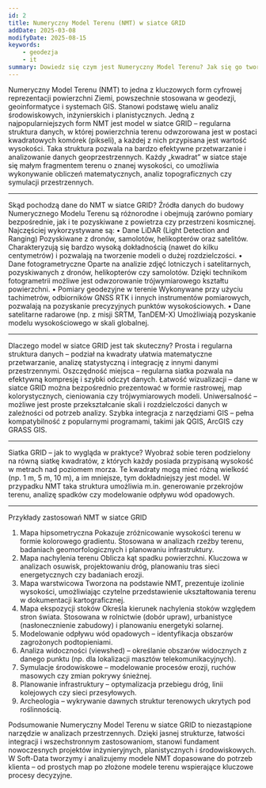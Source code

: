 ```yaml
---
id: 2
title: Numeryczny Model Terenu (NMT) w siatce GRID
addDate: 2025-03-08
modifyDate: 2025-08-15
keywords:
    - geodezja
    - it
summary: Dowiedz się czym jest Numeryczny Model Terenu? Jak się go tworzy? Jakie są jego zastosowania?
---
```

Numeryczny Model Terenu (NMT) to jedna z kluczowych form cyfrowej reprezentacji powierzchni Ziemi, powszechnie stosowana w geodezji, geoinformatyce i systemach GIS. Stanowi podstawę wielu analiz środowiskowych, inżynierskich i planistycznych.
Jedną z najpopularniejszych form NMT jest model w siatce GRID – regularna struktura danych, w której powierzchnia terenu odwzorowana jest w postaci kwadratowych komórek (pikseli), a każdej z nich przypisana jest wartość wysokości.
Taka struktura pozwala na bardzo efektywne przetwarzanie i analizowanie danych geoprzestrzennych. Każdy „kwadrat” w siatce staje się małym fragmentem terenu o znanej wysokości, co umożliwia wykonywanie obliczeń matematycznych, analiz topograficznych czy symulacji przestrzennych.
________________________________________
Skąd pochodzą dane do NMT w siatce GRID?
Źródła danych do budowy Numerycznego Modelu Terenu są różnorodne i obejmują zarówno pomiary bezpośrednie, jak i te pozyskiwane z powietrza czy przestrzeni kosmicznej. Najczęściej wykorzystywane są:
•	Dane LiDAR (Light Detection and Ranging)
Pozyskiwane z dronów, samolotów, helikopterów oraz satelitów. Charakteryzują się bardzo wysoką dokładnością (nawet do kilku centymetrów) i pozwalają na tworzenie modeli o dużej rozdzielczości.
•	Dane fotogrametryczne
Oparte na analizie zdjęć lotniczych i satelitarnych, pozyskiwanych z dronów, helikopterów czy samolotów. Dzięki technikom fotogrametrii możliwe jest odwzorowanie trójwymiarowego kształtu powierzchni.
•	Pomiary geodezyjne w terenie
Wykonywane przy użyciu tachimetrów, odbiorników GNSS RTK i innych instrumentów pomiarowych, pozwalają na pozyskanie precyzyjnych punktów wysokościowych.
•	Dane satelitarne radarowe (np. z misji SRTM, TanDEM-X)
Umożliwiają pozyskanie modelu wysokościowego w skali globalnej.
________________________________________
Dlaczego model w siatce GRID jest tak skuteczny?
Prosta i regularna struktura danych – podział na kwadraty ułatwia matematyczne przetwarzanie, analizę statystyczną i integrację z innymi danymi przestrzennymi.
Oszczędność miejsca – regularna siatka pozwala na efektywną kompresję i szybki odczyt danych. Łatwość wizualizacji – dane w siatce GRID można bezpośrednio prezentować w formie rastrowej, map kolorystycznych, cieniowania czy trójwymiarowych modeli.
Uniwersalność – możliwe jest proste przekształcanie skali i rozdzielczości danych w zależności od potrzeb analizy.
Szybka integracja z narzędziami GIS – pełna kompatybilność z popularnymi programami, takimi jak QGIS, ArcGIS czy GRASS GIS.
________________________________________
Siatka GRID – jak to wygląda w praktyce?
Wyobraź sobie teren podzielony na równą siatkę kwadratów, z których każdy posiada przypisaną wysokość w metrach nad poziomem morza. Te kwadraty mogą mieć różną wielkość (np. 1 m, 5 m, 10 m), a im mniejsze, tym dokładniejszy jest model.
W przypadku NMT taka struktura umożliwia m.in. generowanie przekrojów terenu, analizę spadków czy modelowanie odpływu wód opadowych.


________________________________________
Przykłady zastosowań NMT w siatce GRID
1.	Mapa hipsometryczna
Pokazuje zróżnicowanie wysokości terenu w formie kolorowego gradientu. Stosowana w analizach rzeźby terenu, badaniach geomorfologicznych i planowaniu infrastruktury.
2.	Mapa nachylenia terenu
Oblicza kąt spadku powierzchni. Kluczowa w analizach osuwisk, projektowaniu dróg, planowaniu tras sieci energetycznych czy badaniach erozji.
3.	Mapa warstwicowa
Tworzona na podstawie NMT, prezentuje izolinie wysokości, umożliwiając czytelne przedstawienie ukształtowania terenu w dokumentacji kartograficznej.
4.	Mapa ekspozycji stoków
Określa kierunek nachylenia stoków względem stron świata. Stosowana w rolnictwie (dobór upraw), urbanistyce (nasłonecznienie zabudowy) i planowaniu energetyki solarnej.
5.	Modelowanie odpływu wód opadowych – identyfikacja obszarów zagrożonych podtopieniami.
6.	Analiza widoczności (viewshed) – określanie obszarów widocznych z danego punktu (np. dla lokalizacji masztów telekomunikacyjnych).
7.	Symulacje środowiskowe – modelowanie procesów erozji, ruchów masowych czy zmian pokrywy śnieżnej.
8.	Planowanie infrastruktury – optymalizacja przebiegu dróg, linii kolejowych czy sieci przesyłowych.
9.	Archeologia – wykrywanie dawnych struktur terenowych ukrytych pod roślinnością.

Podsumowanie
Numeryczny Model Terenu w siatce GRID to niezastąpione narzędzie w analizach przestrzennych. Dzięki jasnej strukturze, łatwości integracji i wszechstronnym zastosowaniom, stanowi fundament nowoczesnych projektów inżynieryjnych, planistycznych i środowiskowych.
W Soft-Data tworzymy i analizujemy modele NMT dopasowane do potrzeb klienta – od prostych map po złożone modele terenu wspierające kluczowe procesy decyzyjne.
